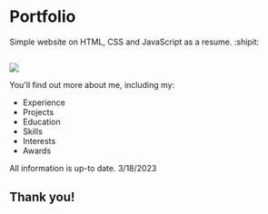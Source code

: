 # Portfolio

Simple website on HTML, CSS and JavaScript as a resume. :shipit:
##
<a href="https://mikayelyan.uk"> <img src="https://user-images.githubusercontent.com/89905543/234377315-605a1e77-08fb-4c43-ad9d-bb8d9cc590e2.png" > </a>

You'll find out more about me, including my:
- Experience
- Projects
- Education
- Skills
- Interests
- Awards

All information is up-to date. 
3/18/2023

## Thank you!
